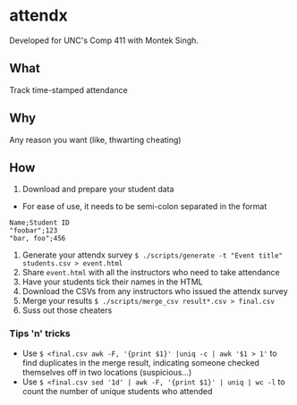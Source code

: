 # attendx

Developed for UNC's Comp 411 with Montek Singh.

## What

Track time-stamped attendance

## Why

Any reason you want (like, thwarting cheating)

## How

1. Download and prepare your student data
  - For ease of use, it needs to be semi-colon separated in the format
```
Name;Student ID
"foobar";123
"bar, foo";456
```
1. Generate your attendx survey `$ ./scripts/generate -t "Event title" students.csv > event.html`
1. Share `event.html` with all the instructors who need to take attendance
1. Have your students tick their names in the HTML
1. Download the CSVs from any instructors who issued the attendx survey
1. Merge your results `$ ./scripts/merge_csv result*.csv > final.csv`
1. Suss out those cheaters

### Tips 'n' tricks

- Use `$ <final.csv awk -F, '{print $1}' |uniq -c | awk '$1 > 1'` to find
  duplicates in the merge result, indicating someone checked themselves off in
  two locations (suspicious...)
- Use `$ <final.csv sed '1d' | awk -F, '{print $1}' | uniq | wc -l` to count the
  number of unique students who attended
